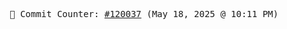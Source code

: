 <p align="center">
    <samp>
        📮 Commit Counter: <a href="https://github.com/Javascript-void0/Javascript-void0/commits/main">#120037</a> (May 18, 2025 @ 10:11 PM)
    </samp>
</p>